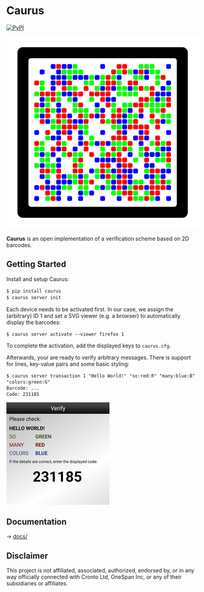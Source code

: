 Caurus
======

[![PyPI](https://img.shields.io/pypi/v/caurus.svg)](https://pypi.org/project/caurus/)

![Example](./docs/example.svg)

**Caurus** is an open implementation of a verification scheme based on 2D barcodes.


Getting Started
---------------

Install and setup Caurus:
```bash
$ pip install caurus
$ caurus server init
```

Each device needs to be activated first. In our case, we assign the (arbitrary) ID 1 and set a SVG viewer (e.g. a browser) to automatically display the barcodes:
```
$ caurus server activate --viewer firefox 1
```
To complete the activation, add the displayed keys to `caurus.cfg`.

Afterwards, your are ready to verify arbitrary messages. There is support for lines, key-value pairs and some basic styling:
```
$ caurus server transaction 1 "Hello World!" "so:red:R" "many:blue:B" "colors:green:G"
Barcode: ...
Code: 231185
```
![](docs/styles.png)


Documentation
-------------
→ [docs/](./docs/index.md)


Disclaimer
----------
This project is not affiliated, associated, authorized, endorsed by, or in any way officially connected with Cronto Ltd, OneSpan Inc, or any of their subsidiaries or affiliates.
